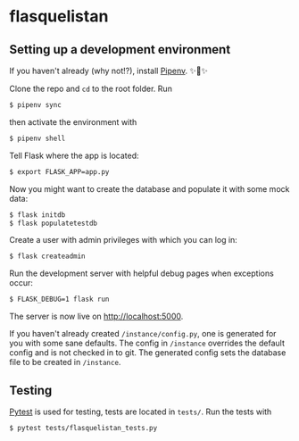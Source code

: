 # flasquelistan

## Setting up a development environment
If you haven't already (why not!?), install
[Pipenv](https://docs.pipenv.org/). ✨🍰✨

Clone the repo and `cd` to the root folder. Run
```sh
$ pipenv sync
```
then activate the environment with
```sh
$ pipenv shell
```

Tell Flask where the app is located:
```sh
$ export FLASK_APP=app.py
```

Now you might want to create the database and populate it with some mock data:
```sh
$ flask initdb
$ flask populatetestdb
```

Create a user with admin privileges with which you can log in:
```sh
$ flask createadmin
```

Run the development server with helpful debug pages when exceptions occur:
```sh
$ FLASK_DEBUG=1 flask run
```
The server is now live on [http://localhost:5000](http://localhost:5000).

If you haven't already created `/instance/config.py`, one is generated for you
with some sane defaults. The config in `/instance` overrides the default config
and is not checked in to git. The generated config sets the database file to be
created in `/instance`.

## Testing
[Pytest](https://docs.pytest.org/en/latest/) is used for testing, tests are
located in `tests/`. Run the tests with
```sh
$ pytest tests/flasquelistan_tests.py
```
